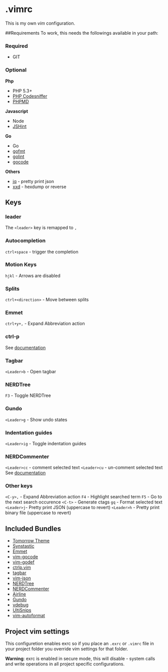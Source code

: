 # .vimrc
This is my own *vim* configuration. 


##Requirements
To work, this needs the followings available in your path:
### Required
- GIT

### Optional

**Php**
- PHP 5.3+
- [PHP Codesniffer](https://github.com/squizlabs/PHP_CodeSniffer)
- [PHPMD](https://github.com/phpmd/phpmd)

**Javascript**
- Node
- [JSHint](http://www.jshint.com/install/)

**Go**
- Go
- [gofmt](http://golang.org/cmd/gofmt/)
- [golint](https://github.com/golang/lint)
- [gocode](https://github.com/nsf/gocode)

**Others**
- [jq](http://stedolan.github.io/jq/) - pretty print json
- [xxd](http://linuxcommand.org/man_pages/xxd1.html) - hexdump or reverse
## Keys

### leader
The `<leader>` key is remapped to `,` 

### Autocompletion
`ctrl+space` - trigger the completion

### Motion Keys
`hjkl` - Arrows are disabled

### Splits
`ctrl+<direction>` - Move between splits

### Emmet
`ctrl+y+,` - Expand Abbreviation action

### ctrl-p
See [documentation](https://github.com/kien/ctrlp.vim/blob/master/readme.md)

### Tagbar
`<Leader>b` - Open tagbar

### NERDTree
`F3` - Toggle NERDTree

### Gundo
`<Leader>g` - Show undo states

### Indentation guides
`<Leader>ig` - Toggle indentation guides

### NERDCommenter
`<Leader>cc` - comment selected text
`<Leader>cu` -  un-comment selected text
See [documentation](https://github.com/scrooloose/nerdcommenter/blob/master/README.md)

### Other keys
`<C-y>,` - Expand Abbreviation action
`F4` - Highlight searched term
`F5` - Go to the next search occurence
`<C-t>` - Generate ctags
`gq` - Format selected text
`<Leader>j`- Pretty print JSON (uppercase to revert)
`<Leader>h` - Pretty print binary file (uppercase to revert)

## Included Bundles
- [Tomorrow Theme](https://github.com/chriskempson/tomorrow-theme)
- [Synstastic](https://github.com/scrooloose/syntastic)
- [Emmet](https://github.com/mattn/emmet-vim)
- [vim-gocode](https://github.com/Blackrush/vim-gocode)
- [vim-godef](https://github.com/dgryski/vim-godef)
- [ctrlp.vim](https://github.com/kien/ctrlp.vim)
- [tagbar](https://github.com/majutsushi/tagbar)
- [vim-json](https://github.com/elzr/vim-json)
- [NERDTree](https://github.com/scrooloose/nerdtree)
- [NERDCommenter](https://github.com/scrooloose/nerdcommenter)
- [Airline](https://github.com/bling/vim-airline)
- [Gundo](https://github.com/sjl/gundo.vim)
- [vdebug](https://github.com/joonty/vdebug)
- [UltiSnips](https://github.com/SirVer/ultisnips) 
- [vim-autoformat](https://github.com/Chiel92/vim-autoformat)

## Project vim settings
This configuretion enables exrc so if you place an `.exrc` or `.vimrc`  file in your project folder you override vim settings
for that folder.

**Warning**: exrc is enabled in secure mode, this will disable - system calls and write operations in all project specific configurations.     

